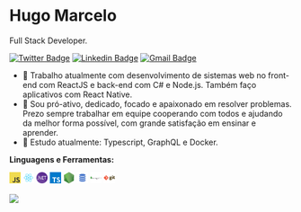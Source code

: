# Hugo Marcelo 

Full Stack Developer.

[![Twitter Badge](https://img.shields.io/badge/-@zHugoM-1ca0f1?style=flat-square&labelColor=1ca0f1&logo=twitter&logoColor=white&link=https://twitter.com/zhugom)](https://twitter.com/zhugom) [![Linkedin Badge](https://img.shields.io/badge/-Hugo%20Marcelo-blue?style=flat-square&logo=Linkedin&logoColor=white&link=https://www.linkedin.com/in/hugo-marcelo-dev/)](https://www.linkedin.com/in/hugo-marcelo-dev/)
[![Gmail Badge](https://img.shields.io/badge/-hugomarcelo91@gmail.com-c14438?style=flat-square&logo=Gmail&logoColor=white&link=mailto:hugomarcelo91@gmail.com)](mailto:hugomarcelo91@gmail.com)

- 🔭 Trabalho atualmente com desenvolvimento de sistemas web no front-end com ReactJS e back-end com C# e Node.js. Também faço aplicativos com React Native.
- 👯 Sou pró-ativo, dedicado, focado e apaixonado em resolver problemas. Prezo sempre trabalhar em equipe cooperando com todos e ajudando da melhor forma possível, com grande satisfação em ensinar e aprender.
- 🌱 Estudo atualmente: Typescript, GraphQL e Docker.

**Linguagens e Ferramentas:**  

<code><img height="20" src="https://raw.githubusercontent.com/github/explore/80688e429a7d4ef2fca1e82350fe8e3517d3494d/topics/javascript/javascript.png"></code>
<code><img height="20" src="https://raw.githubusercontent.com/github/explore/80688e429a7d4ef2fca1e82350fe8e3517d3494d/topics/react/react.png"></code>
<code><img height="20" src="https://raw.githubusercontent.com/github/explore/80688e429a7d4ef2fca1e82350fe8e3517d3494d/topics/dotnet/dotnet.png"></code>
<code><img height="20" src="https://raw.githubusercontent.com/github/explore/80688e429a7d4ef2fca1e82350fe8e3517d3494d/topics/typescript/typescript.png"></code>
<code><img height="20" src="https://raw.githubusercontent.com/github/explore/80688e429a7d4ef2fca1e82350fe8e3517d3494d/topics/nodejs/nodejs.png"></code>
<code><img height="20" src="https://raw.githubusercontent.com/github/explore/80688e429a7d4ef2fca1e82350fe8e3517d3494d/topics/sql/sql.png"></code>
<code><img height="20" src="https://raw.githubusercontent.com/github/explore/80688e429a7d4ef2fca1e82350fe8e3517d3494d/topics/mongodb/mongodb.png"></code>
<code><img height="20" src="https://raw.githubusercontent.com/github/explore/80688e429a7d4ef2fca1e82350fe8e3517d3494d/topics/git/git.png"></code>

<img align='center' src="https://github-readme-stats.vercel.app/api?username=hugo-marcelo&show_icons=true&theme=dracula">
